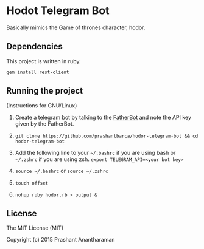 # Hodot Telegram Bot

Basically mimics the Game of thrones character, hodor. 

## Dependencies 

This project is written in ruby. 

`gem install rest-client`

## Running the project

(Instructions for GNU/Linux)

1. Create a telegram bot by talking to the [FatherBot](https://telegram.me/botfather) and note the API key given by the FatherBot. 

2. `git clone https://github.com/prashantbarca/hodor-telegram-bot && cd hodor-telegram-bot`

3. Add the following line to your `~/.bashrc` if you are using bash or `~/.zshrc` if you are using zsh. `export TELEGRAM_API=<your bot key>`

4. `source ~/.bashrc` or `source ~/.zshrc`

5. `touch offset`

6. `nohup ruby hodor.rb > output & `

## License

The MIT License (MIT)

Copyright (c) 2015 Prashant Anantharaman
